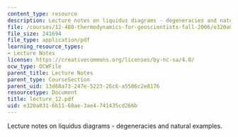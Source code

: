 ```yaml
---
content_type: resource
description: Lecture notes on liquidus diagrams - degeneracies and natural examples.
file: /courses/12-480-thermodynamics-for-geoscientists-fall-2006/e320a0316b1168ae3ae4741435cd266b_lecture_12.pdf
file_size: 241694
file_type: application/pdf
learning_resource_types:
- Lecture Notes
license: https://creativecommons.org/licenses/by-nc-sa/4.0/
ocw_type: OCWFile
parent_title: Lecture Notes
parent_type: CourseSection
parent_uid: 13d68a73-247e-5223-26c6-a5506c2e8176
resourcetype: Document
title: lecture_12.pdf
uid: e320a031-6b11-68ae-3ae4-741435cd266b
---
```

Lecture notes on liquidus diagrams - degeneracies and natural examples.